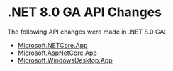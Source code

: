 # .NET 8.0 GA API Changes

The following API changes were made in .NET 8.0 GA:

- [Microsoft.NETCore.App](./Microsoft.NETCore.App/8.0.0.md)
- [Microsoft.AspNetCore.App](./Microsoft.AspNetCore.App/8.0.0.md)
- [Microsoft.WindowsDesktop.App](./Microsoft.WindowsDesktop.App/8.0.0.md)
